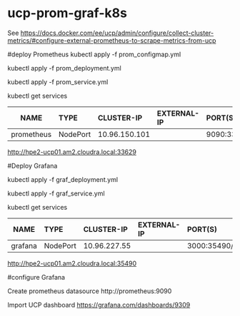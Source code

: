 # ucp-prom-graf-k8s

See https://docs.docker.com/ee/ucp/admin/configure/collect-cluster-metrics/#configure-external-prometheus-to-scrape-metrics-from-ucp


#deploy Prometheus
kubectl apply -f prom_configmap.yml

kubectl apply -f prom_deployment.yml

kubectl apply -f prom_service.yml

kubectl get services


NAME|                TYPE|        CLUSTER-IP|      EXTERNAL-IP|   PORT(S)       |          AGE|
| ------------- |:-------------|:----------------|:------------|:--------------|:-------------|
prometheus|   NodePort|    10.96.150.101|   <none>|        9090:33629/TCP|   16h|

http://hpe2-ucp01.am2.cloudra.local:33629


#Deploy Grafana
 
kubectl apply -f graf_deployment.yml

kubectl apply -f graf_service.yml

kubectl get services




NAME|         TYPE|        CLUSTER-IP|      EXTERNAL-IP|   PORT(S)|          AGE|
| ------------- |:-------------|:----------------|:------------|:--------------|:-------------|
grafana|      NodePort|    10.96.227.55|    <none>|        3000:35490/TCP|   1h|

http://hpe2-ucp01.am2.cloudra.local:35490


#configure Grafana

Create prometheus datasource
http://prometheus:9090 


Import UCP dashboard
https://grafana.com/dashboards/9309



